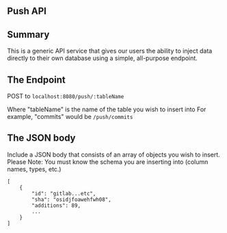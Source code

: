 <!--
Licensed to the Apache Software Foundation (ASF) under one or more
contributor license agreements.  See the NOTICE file distributed with
this work for additional information regarding copyright ownership.
The ASF licenses this file to You under the Apache License, Version 2.0
(the "License"); you may not use this file except in compliance with
the License.  You may obtain a copy of the License at

    http://www.apache.org/licenses/LICENSE-2.0

Unless required by applicable law or agreed to in writing, software
distributed under the License is distributed on an "AS IS" BASIS,
WITHOUT WARRANTIES OR CONDITIONS OF ANY KIND, either express or implied.
See the License for the specific language governing permissions and
limitations under the License.
-->
## Push API

## Summary

This is a generic API service that gives our users the ability to inject data directly to their own database using a
simple, all-purpose endpoint.

## The Endpoint

POST to ```localhost:8080/push/:tableName```

Where "tableName" is the name of the table you wish to insert into
For example, "commits" would be ```/push/commits```

## The JSON body

Include a JSON body that consists of an array of objects you wish to insert.
Please Note: You must know the schema you are inserting into (column names, types, etc.)

```
[
    {
        "id": "gitlab...etc",
        "sha": "osidjfoawehfwh08",
        "additions": 89,
        ...
    }
]
```



